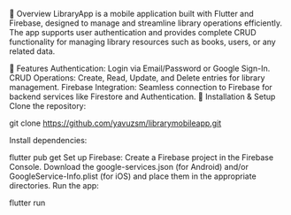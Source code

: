 📝 Overview
LibraryApp is a mobile application built with Flutter and Firebase, designed to manage and streamline library operations efficiently. The app supports user authentication and provides complete CRUD functionality for managing library resources such as books, users, or any related data.

🌟 Features
Authentication:
Login via Email/Password or Google Sign-In.
CRUD Operations:
Create, Read, Update, and Delete entries for library management.
Firebase Integration:
Seamless connection to Firebase for backend services like Firestore and Authentication.
📂 Installation & Setup
Clone the repository:

git clone https://github.com/yavuzsm/librarymobileapp.git

Install dependencies:

flutter pub get
Set up Firebase:
Create a Firebase project in the Firebase Console.
Download the google-services.json (for Android) and/or GoogleService-Info.plist (for iOS) and place them in the appropriate directories.
Run the app:

flutter run
